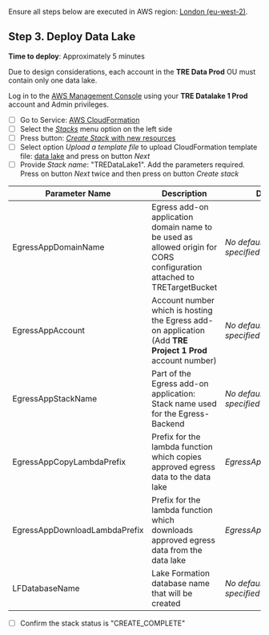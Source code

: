 Ensure all steps below are executed in AWS region: [London (eu-west-2)](https://eu-west-2.console.aws.amazon.com/).

## Step 3. Deploy Data Lake

**Time to deploy**: Approximately 5 minutes

Due to design considerations, each account in the **TRE Data Prod** OU must contain only one data lake.

Log in to the [AWS Management Console](https://console.aws.amazon.com/) using your **TRE Datalake 1 Prod** account and Admin privileges.

- [ ] Go to Service: [AWS CloudFormation](https://eu-west-2.console.aws.amazon.com/cloudformation/home?region=eu-west-2#/)
- [ ] Select the [*Stacks*](https://eu-west-2.console.aws.amazon.com/cloudformation/home?region=eu-west-2#/stacks) menu option on the left side
- [ ] Press button: [*Create Stack* with new resources](https://eu-west-2.console.aws.amazon.com/cloudformation/home?region=eu-west-2#/stacks/create/template)
- [ ] Select option *Upload a template file* to upload CloudFormation template file: [data lake](../../src/data_lake/DataLake-Cfn.yaml) and press on button *Next*
- [ ] Provide *Stack name*: "TREDataLake1". Add the parameters required. Press on button *Next* twice and then press on button *Create stack*

|Parameter Name|Description|Default value|
|-----------------|-----------|-------------|
|EgressAppDomainName|Egress add-on application domain name to be used as allowed origin for CORS configuration attached to TRETargetBucket|*No default - must be specified*|
|EgressAppAccount|Account number which is hosting the Egress add-on application (Add **TRE Project 1 Prod** account number)|*No default - must be specified*|
|EgressAppStackName|Part of the Egress add-on application: Stack name used for the Egress-Backend|*No default - must be specified*|
|EgressAppCopyLambdaPrefix|Prefix for the lambda function which copies approved egress data to the data lake|*EgressAppCopyLambdaPrefix*|
|EgressAppDownloadLambdaPrefix|Prefix for the lambda function which downloads approved egress data from the data lake|*EgressApiLambdaServiceRole*|
|LFDatabaseName|Lake Formation database name that will be created|*No default - must be specified*|

- [ ] Confirm the stack status is "CREATE_COMPLETE"
